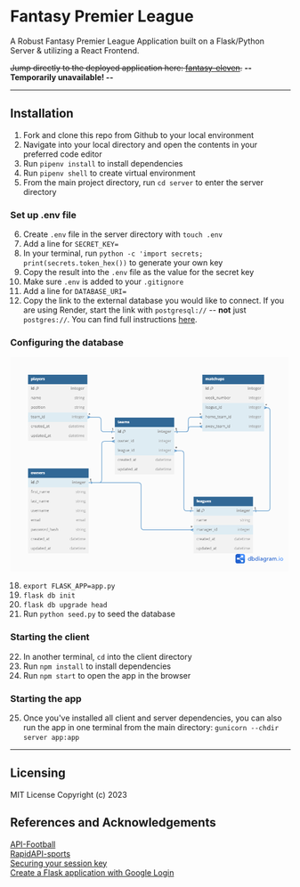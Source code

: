 # Fantasy Premier League

A Robust Fantasy Premier League Application built on a Flask/Python Server & utilizing a React Frontend.

<s>Jump directly to the deployed application here: [fantasy-eleven]().</s> **-- Temporarily unavailable! --**

---

## Installation

1. Fork and clone this repo from Github to your local environment
2. Navigate into your local directory and open the contents in your preferred code editor
3. Run `pipenv install` to install dependencies
4. Run `pipenv shell` to create virtual environment
5. From the main project directory, run `cd server` to enter the server directory

### Set up .env file

6. Create `.env` file in the server directory with `touch .env`
7. Add a line for `SECRET_KEY=`
8. In your terminal, run `python -c 'import secrets; print(secrets.token_hex())` to generate your own key
9. Copy the result into the `.env` file as the value for the secret key
10. Make sure `.env` is added to your `.gitignore`
11. Add a line for `DATABASE_URI=`
12. Copy the link to the external database you would like to connect. If you are using Render, start the link with `postgresql://` -- **not** just `postgres://`. You can find full instructions [here](https://render.com/docs/databases#connecting-from-outside-render).

### Configuring the database

<img src="client/public/fantasy11.png" width="500" alt="bookish ERM diagram">

18. `export FLASK_APP=app.py`
19. `flask db init`
20. `flask db upgrade head`
21. Run `python seed.py` to seed the database

### Starting the client

22. In another terminal, `cd` into the client directory
23. Run `npm install` to install dependencies
24. Run `npm start` to open the app in the browser

### Starting the app

25. Once you've installed all client and server dependencies, you can also run the app in one terminal from the main directory: `gunicorn --chdir server app:app`

---

## Licensing

MIT License
Copyright (c) 2023

## References and Acknowledgements

[API-Football](https://www.api-football.com/documentation-v3)<br>
[RapidAPI-sports](https://rapidapi.com/api-sports/api/api-football/)<br>
[Securing your session key](https://morgvanny.com/securing-your-session-key-in-flask/)<br>
[Create a Flask application with Google Login](https://realpython.com/flask-google-login/)
